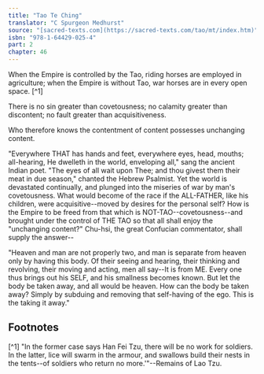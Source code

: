 ```yaml
---
title: "Tao Te Ching"
translator: "C Spurgeon Medhurst"
source: "[sacred-texts.com](https://sacred-texts.com/tao/mt/index.htm)"
isbn: "978-1-64429-025-4"
part: 2
chapter: 46
---
```

When the Empire is controlled by the Tao, riding horses are employed in agriculture; when the Empire is without Tao, war horses are in every open space. [^1]

There is no sin greater than covetousness; no calamity greater than discontent; no fault greater than acquisitiveness.

Who therefore knows the contentment of content possesses unchanging content.

"Everywhere THAT has hands and feet, everywhere eyes, head, mouths; all-hearing, He dwelleth in the world, enveloping all," sang the ancient Indian poet. "The eyes of all wait upon Thee; and thou givest them their meat in due season," chanted the Hebrew Psalmist. Yet the world is devastated continually, and plunged into the miseries of war by man's covetousness. What would become of the race if the ALL-FATHER, like his children, were acquisitive--moved by desires for the personal self? How is the Empire to be freed from that which is NOT-TAO--covetousness--and brought under the control of THE TAO so that all shall enjoy the "unchanging content?" Chu-hsi, the great Confucian commentator, shall supply the answer--

"Heaven and man are not properly two, and man is separate from heaven only by having this body. Of their seeing and hearing, their thinking and revolving, their moving and acting, men all say--It is from ME. Every one thus brings out his SELF, and his smallness becomes known. But let the body be taken away, and all would be heaven. How can the body be taken away? Simply by subduing and removing that self-having of the ego. This is the taking it away."

## Footnotes

[^1] "In the former case says Han Fei Tzu, there will be no work for soldiers. In the latter, lice will swarm in the armour, and swallows build their nests in the tents--of soldiers who return no more.'"--Remains of Lao Tzu.
